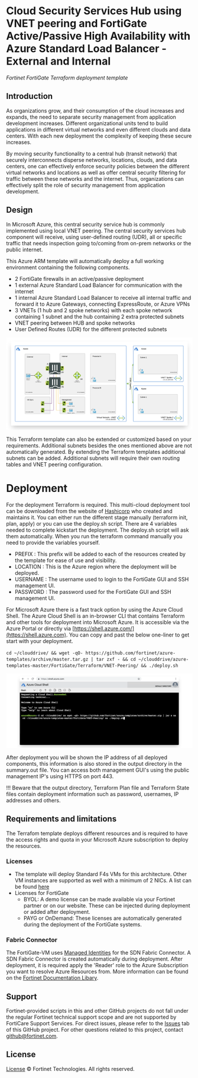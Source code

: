 # Cloud Security Services Hub using VNET peering and FortiGate Active/Passive High Availability with Azure Standard Load Balancer - External and Internal
*Fortinet FortiGate Terraform deployment template*

## Introduction

As organizations grow, and their consumption of the cloud increases and expands, the need to separate security management from application development increases. Different organizational units tend to build applications in different virtual networks and even different clouds and data centers. With each new deployment the complexity of keeping these secure increases.

By moving security functionality to a central hub (transit network) that securely interconnects disperse networks, locations, clouds, and data centers, one can effectively enforce security policies between the different virtual networks and locations as well as offer central security filtering for traffic between these networks and the internet. Thus, organizations can effectively split the role of security management from application development.

## Design

In Microsoft Azure, this central security service hub is commonly implemented using local VNET peering. The central security services hub component will receive, using user-defined routing (UDR), all or specific traffic that needs inspection going to/coming from on-prem networks or the public internet.

This Azure ARM template will automatically deploy a full working environment containing the following components.

- 2 FortiGate firewalls in an active/passive deployment
- 1 external Azure Standard Load Balancer for communication with the internet
- 1 internal Azure Standard Load Balancer to receive all internal traffic and forward it to Azure Gateways, connecting ExpressRoute, or Azure VPNs
- 3 VNETs (1 hub and 2 spoke networks) with each spoke network containing 1 subnet and the hub containing 2 extra protected subnets
- VNET peering between HUB and spoke networks
- User Defined Routes (UDR) for the different protected subnets

![VNET peering design](../../VNET-Peering/images/fgt-ha-vnet-peering.png)

This Terraform template can also be extended or customized based on your requirements. Additional subnets besides the ones mentioned above are not automatically generated. By extending the Terraform templates additional subnets can be added. Additional subnets will require their own routing tables and VNET peering configuration.

# Deployment

For the deployment Terraform is required. This multi-cloud deployment tool can be downloaded from the website of [Hashicorp](https://www.terraform.io/) who created and maintains it. You can either run the different stage manually (terraform init, plan, apply) or you can use the deploy.sh script. There are 4 variables needed to complete kickstart the deployment. The deploy.sh script will ask them automatically. When you run the terraform command manually you need to provide the variables yourself.

- PREFIX : This prefix will be added to each of the resources created by the template for ease of use and visibility.
- LOCATION : This is the Azure region where the deployment will be deployed.
- USERNAME : The username used to login to the FortiGate GUI and SSH management UI.
- PASSWORD : The password used for the FortiGate GUI and SSH management UI.

For Microsoft Azure there is a fast track option by using the Azure Cloud Shell. The Azure Cloud Shell is an in-browser CLI that contains Terraform and other tools for deployment into Microsoft Azure. It is accessible via the Azure Portal or directly via [https://shell.azure.com/](https://shell.azure.com). You can copy and past the below one-liner to get start with your deployment.

`cd ~/clouddrive/ && wget -qO- https://github.com/fortinet/azure-templates/archive/master.tar.gz | tar zxf - && cd ~/clouddrive/azure-templates-master/FortiGate/Terraform/VNET-Peering/ && ./deploy.sh`

![Azure Cloud Shell](../../A-Single-VM/images/azure-cloud-shell.png)

After deployment you will be shown the IP address of all deployed components, this information is also stored in the output directory in the summary.out file. You can access both management GUI's using the public management IP's using HTTPS on port 443.

!!! Beware that the output directory, Terraform Plan file and Terraform State files contain deployment information such as password, usernames, IP addresses and others.

## Requirements and limitations

The Terrafom template deploys different resources and is required to have the access rights and quota in your Microsoft Azure subscription to deploy the resources.

### Licenses

- The template will deploy Standard F4s VMs for this architecture. Other VM instances are supported as well with a minimum of 2 NICs. A list can be found [here](https://docs.fortinet.com/document/fortigate-public-cloud/7.4.0/azure-administration-guide/562841/instance-type-support)
- Licenses for FortiGate
  - BYOL: A demo license can be made available via your Fortinet partner or on our website. These can be injected during deployment or added after deployment.
  - PAYG or OnDemand: These licenses are automatically generated during the deployment of the FortiGate systems.

### Fabric Connector
The FortiGate-VM uses [Managed Identities](https://docs.microsoft.com/en-us/azure/active-directory/managed-identities-azure-resources/) for the SDN Fabric Connector. A SDN Fabric Connector is created automatically during deployment. After deployment, it is required apply the 'Reader' role to the Azure Subscription you want to resolve Azure Resources from. More information can be found on the [Fortinet Documentation Libary](https://docs.fortinet.com/document/fortigate-public-cloud/7.6.0/azure-administration-guide/236610/configuring-an-sdn-connector-using-a-managed-identity).

## Support
Fortinet-provided scripts in this and other GitHub projects do not fall under the regular Fortinet technical support scope and are not supported by FortiCare Support Services.
For direct issues, please refer to the [Issues](https://github.com/fortinet/azure-templates/issues) tab of this GitHub project.
For other questions related to this project, contact [github@fortinet.com](mailto:github@fortinet.com).

## License
[License](/../../blob/main/LICENSE) © Fortinet Technologies. All rights reserved.
